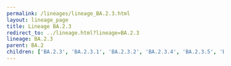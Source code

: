 ```yaml
---
permalink: /lineages/lineage_BA.2.3.html
layout: lineage_page
title: Lineage BA.2.3
redirect_to: ../lineage.html?lineage=BA.2.3
lineage: BA.2.3
parent: BA.2
children: ['BA.2.3', 'BA.2.3.1', 'BA.2.3.2', 'BA.2.3.4', 'BA.2.3.5', 'BA.2.3.6', 'BA.2.3.7', 'BA.2.3.8', 'BA.2.3.9', 'BA.2.3.10', 'BA.2.3.11', 'BA.2.3.12', 'BA.2.3.13', 'BA.2.3.14', 'BA.2.3.15', 'BA.2.3.16', 'BA.2.3.17', 'BA.2.3.18', 'BA.2.3.19', 'BA.2.3.20']
---
```

